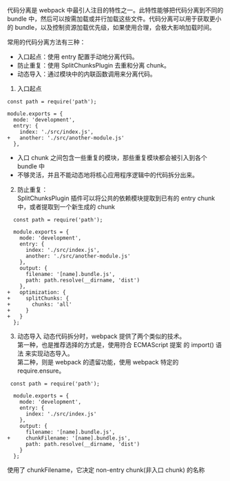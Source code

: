 代码分离是 webpack 中最引人注目的特性之一。此特性能够把代码分离到不同的 bundle 中，然后可以按需加载或并行加载这些文件。代码分离可以用于获取更小的 bundle，以及控制资源加载优先级，如果使用合理，会极大影响加载时间。

常用的代码分离方法有三种：
- 入口起点：使用 entry 配置手动地分离代码。
- 防止重复：使用 SplitChunksPlugin 去重和分离 chunk。
- 动态导入：通过模块中的内联函数调用来分离代码。

1. 入口起点
```
const path = require('path');

module.exports = {
  mode: 'development',
  entry: {
    index: './src/index.js',
+   another: './src/another-module.js'
  },
```
- 入口 chunk 之间包含一些重复的模块，那些重复模块都会被引入到各个 bundle 中
- 不够灵活，并且不能动态地将核心应用程序逻辑中的代码拆分出来。

2. 防止重复：  
SplitChunksPlugin 插件可以将公共的依赖模块提取到已有的 entry chunk 中，或者提取到一个新生成的 chunk
```
  const path = require('path');

  module.exports = {
    mode: 'development',
    entry: {
      index: './src/index.js',
      another: './src/another-module.js'
    },
    output: {
      filename: '[name].bundle.js',
      path: path.resolve(__dirname, 'dist')
    },
+   optimization: {
+     splitChunks: {
+       chunks: 'all'
+     }
+   }
  };
```

3. 动态导入
动态代码拆分时，webpack 提供了两个类似的技术。  
第一种，也是推荐选择的方式是，使用符合 ECMAScript 提案 的 import() 语法 来实现动态导入。  
第二种，则是 webpack 的遗留功能，使用 webpack 特定的 require.ensure。
```
 const path = require('path');

  module.exports = {
    mode: 'development',
    entry: {
      index: './src/index.js'
    },
    output: {
      filename: '[name].bundle.js',
+     chunkFilename: '[name].bundle.js',
      path: path.resolve(__dirname, 'dist')
    }
  };
```
使用了 chunkFilename，它决定 non-entry chunk(非入口 chunk) 的名称